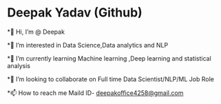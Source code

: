 
# Deepak Yadav (Github)


*👋 Hi, I’m @ Deepak 

*👀 I’m interested in Data Science,Data analytics and NLP

*🌱 I’m currently learning Machine learning ,Deep learning and statistical analysis

*💞️ I’m looking to collaborate on Full time Data Scientist/NLP/ML Job Role
               
*📫 How to reach me Maild ID- deepakoffice4258@gmail.com
   
